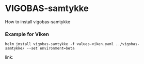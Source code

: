 # VIGOBAS-samtykke

How to install vigobas-samtykke

### Example for Viken
`helm install vigobas-samtykke -f values-viken.yaml ../vigobas-samtykke/ --set environment=beta`

link: 
